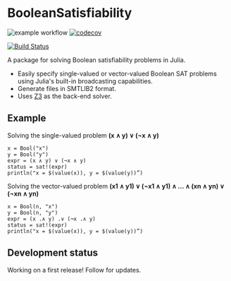 # BooleanSatisfiability
![example workflow](https://github.com/github/docs/actions/workflows/test.yml/badge.svg) [![codecov](https://codecov.io/gh/elsoroka/BooleanSatisfiability.jl/branch/main/graph/badge.svg?token=84BIREQL46)](https://codecov.io/gh/elsoroka/BooleanSatisfiability.jl)

[![Build Status](https://github.com/elsoroka/BooleanSatisfiability.jl/actions/workflows/CI.yml/badge.svg?branch=main)](https://github.com/elsoroka/BooleanSatisfiability.jl/actions/workflows/CI.yml?query=branch%3Amain)

A package for solving Boolean satisfiability problems in Julia.

* Easily specify single-valued or vector-valued Boolean SAT problems using Julia's built-in broadcasting capabilities.
* Generate files in SMTLIB2 format.
* Uses [Z3](https://www.microsoft.com/en-us/research/publication/z3-an-efficient-smt-solver/) as the back-end solver.

## Example

Solving the single-valued problem **(x ∧ y) ∨ (¬x ∧ y)**
```
x = Bool("x")
y = Bool("y")
expr = (x ∧ y) ∨ (¬x ∧ y)
status = sat!(expr)
println("x = $(value(x)), y = $(value(y))”)
```

Solving the vector-valued problem **(x1 ∧ y1) ∨ (¬x1 ∧ y1) ∧ ... ∧ (xn ∧ yn) ∨ (¬xn ∧ yn)**
```
x = Bool(n, "x")
y = Bool(n, "y")
expr = (x .∧ y) .∨ (¬x .∧ y)
status = sat!(expr)
println("x = $(value(x)), y = $(value(y))”)
```

## Development status
Working on a first release! Follow for updates.
